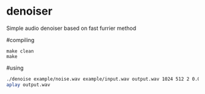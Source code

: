 # denoiser
Simple audio denoiser based on fast furrier method

#compiling

```
make clean
make
```

#using
```bash
./denoise example/noise.wav example/input.wav output.wav 1024 512 2 0.02
aplay output.wav
```
